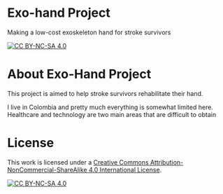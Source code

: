 # Exo-hand Project
Making a low-cost exoskeleton hand for stroke survivors

[![CC BY-NC-SA 4.0][cc-by-nc-sa-shield]][cc-by-nc-sa]

# About Exo-Hand Project

This project is aimed to help stroke survivors rehabilitate their hand. 


I live in Colombia and pretty much everything is somewhat limited here. Healthcare and technology are two main areas that are difficult to obtain

# License

This work is licensed under a
[Creative Commons Attribution-NonCommercial-ShareAlike 4.0 International License][cc-by-nc-sa].

[![CC BY-NC-SA 4.0][cc-by-nc-sa-image]][cc-by-nc-sa]

[cc-by-nc-sa]: http://creativecommons.org/licenses/by-nc-sa/4.0/
[cc-by-nc-sa-image]: https://licensebuttons.net/l/by-nc-sa/4.0/88x31.png
[cc-by-nc-sa-shield]: https://img.shields.io/badge/License-CC%20BY--NC--SA%204.0-lightgrey.svg
